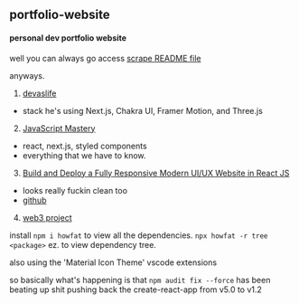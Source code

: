 ## portfolio-website
#### personal dev portfolio website
well you can always go access 
[scrape README file](/httrack-scrape/README.md)



anyways.

1. [devaslife](https://www.youtube.com/watch?v=bSMZgXzC9AA)
- stack he's using
Next.js, Chakra UI, Framer Motion, and Three.js


2. [JavaScript Mastery](https://www.youtube.com/watch?v=OPaLnMw2i_0)
- react, next.js, styled components
- everything that we have to know.

3. [Build and Deploy a Fully Responsive Modern UI/UX Website in React JS](https://www.youtube.com/watch?v=LMagNcngvcU)
- looks really fuckin clean too
- [github](https://github.com/adrianhajdin/project_modern_ui_ux_gpt3)


4. [web3 project](https://www.youtube.com/watch?v=Wn_Kb3MR_cU)


install `npm i howfat` to view all the dependencies.
`npx howfat -r tree <package>` ez. to view dependency tree.

also using the 'Material Icon Theme' vscode extensions


so basically what's happening is that `npm audit fix --force` has been beating up shit
pushing back the create-react-app from v5.0 to v1.2